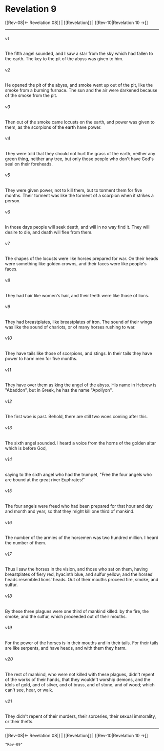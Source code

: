 # Revelation 9

[[Rev-08|← Revelation 08]] | [[Revelation]] | [[Rev-10|Revelation 10 →]]
***



###### v1 
The fifth angel sounded, and I saw a star from the sky which had fallen to the earth. The key to the pit of the abyss was given to him. 

###### v2 
He opened the pit of the abyss, and smoke went up out of the pit, like the smoke from a burning furnace. The sun and the air were darkened because of the smoke from the pit. 

###### v3 
Then out of the smoke came locusts on the earth, and power was given to them, as the scorpions of the earth have power. 

###### v4 
They were told that they should not hurt the grass of the earth, neither any green thing, neither any tree, but only those people who don't have God's seal on their foreheads. 

###### v5 
They were given power, not to kill them, but to torment them for five months. Their torment was like the torment of a scorpion when it strikes a person. 

###### v6 
In those days people will seek death, and will in no way find it. They will desire to die, and death will flee from them. 

###### v7 
The shapes of the locusts were like horses prepared for war. On their heads were something like golden crowns, and their faces were like people's faces. 

###### v8 
They had hair like women's hair, and their teeth were like those of lions. 

###### v9 
They had breastplates, like breastplates of iron. The sound of their wings was like the sound of chariots, or of many horses rushing to war. 

###### v10 
They have tails like those of scorpions, and stings. In their tails they have power to harm men for five months. 

###### v11 
They have over them as king the angel of the abyss. His name in Hebrew is "Abaddon", but in Greek, he has the name "Apollyon". 

###### v12 
The first woe is past. Behold, there are still two woes coming after this. 

###### v13 
The sixth angel sounded. I heard a voice from the horns of the golden altar which is before God, 

###### v14 
saying to the sixth angel who had the trumpet, "Free the four angels who are bound at the great river Euphrates!" 

###### v15 
The four angels were freed who had been prepared for that hour and day and month and year, so that they might kill one third of mankind. 

###### v16 
The number of the armies of the horsemen was two hundred million. I heard the number of them. 

###### v17 
Thus I saw the horses in the vision, and those who sat on them, having breastplates of fiery red, hyacinth blue, and sulfur yellow; and the horses' heads resembled lions' heads. Out of their mouths proceed fire, smoke, and sulfur. 

###### v18 
By these three plagues were one third of mankind killed: by the fire, the smoke, and the sulfur, which proceeded out of their mouths. 

###### v19 
For the power of the horses is in their mouths and in their tails. For their tails are like serpents, and have heads, and with them they harm. 

###### v20 
The rest of mankind, who were not killed with these plagues, didn't repent of the works of their hands, that they wouldn't worship demons, and the idols of gold, and of silver, and of brass, and of stone, and of wood; which can't see, hear, or walk. 

###### v21 
They didn't repent of their murders, their sorceries, their sexual immorality, or their thefts.

***
[[Rev-08|← Revelation 08]] | [[Revelation]] | [[Rev-10|Revelation 10 →]]

```query 2021-09-27 15:53
"Rev-09"
```
